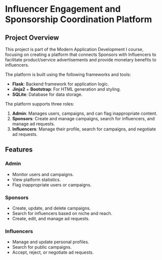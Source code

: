 # Influencer Engagement and Sponsorship Coordination Platform

## Project Overview

This project is part of the Modern Application Development I course, focusing on creating a platform that connects Sponsors with Influencers to facilitate product/service advertisements and provide monetary benefits to influencers.

The platform is built using the following frameworks and tools:
- **Flask**: Backend framework for application logic.
- **Jinja2** + **Bootstrap**: For HTML generation and styling.
- **SQLite**: Database for data storage.

The platform supports three roles:
1. **Admin**: Manages users, campaigns, and can flag inappropriate content.
2. **Sponsors**: Create and manage campaigns, search for influencers, and manage ad requests.
3. **Influencers**: Manage their profile, search for campaigns, and negotiate ad requests.

## Features

### Admin
- Monitor users and campaigns.
- View platform statistics.
- Flag inappropriate users or campaigns.

### Sponsors
- Create, update, and delete campaigns.
- Search for influencers based on niche and reach.
- Create, edit, and manage ad requests.

### Influencers
- Manage and update personal profiles.
- Search for public campaigns.
- Accept, reject, or negotiate ad requests.
